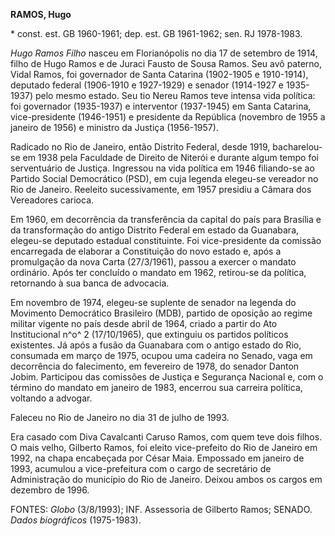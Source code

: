 **RAMOS, Hugo**

\* const. est. GB 1960-1961; dep. est. GB 1961-1962; sen. RJ 1978-1983.

*Hugo Ramos Filho* nasceu em Florianópolis no dia 17 de setembro de
1914, filho de Hugo Ramos e de Juraci Fausto de Sousa Ramos. Seu avô
paterno, Vidal Ramos, foi governador de Santa Catarina (1902-1905 e
1910-1914), deputado federal (1906-1910 e 1927-1929) e senador
(1914-1927 e 1935-1937) pelo mesmo estado. Seu tio Nereu Ramos teve
intensa vida política: foi governador (1935-1937) e interventor
(1937-1945) em Santa Catarina, vice-presidente (1946-1951) e presidente
da República (novembro de 1955 a janeiro de 1956) e ministro da Justiça
(1956-1957).

Radicado no Rio de Janeiro, então Distrito Federal, desde 1919,
bacharelou-se em 1938 pela Faculdade de Direito de Niterói e durante
algum tempo foi serventuário de Justiça. Ingressou na vida política em
1946 filiando-se ao Partido Social Democrático (PSD), em cuja legenda
elegeu-se vereador no Rio de Janeiro. Reeleito sucessivamente, em 1957
presidiu a Câmara dos Vereadores carioca.

Em 1960, em decorrência da transferência da capital do país para
Brasília e da transformação do antigo Distrito Federal em estado da
Guanabara, elegeu-se deputado estadual constituinte. Foi vice-presidente
da comissão encarregada de elaborar a Constituição do novo estado e,
após a promulgação da nova Carta (27/3/1961), passou a exercer o mandato
ordinário. Após ter concluído o mandato em 1962, retirou-se da política,
retornando à sua banca de advocacia.

Em novembro de 1974, elegeu-se suplente de senador na legenda do
Movimento Democrático Brasileiro (MDB), partido de oposição ao regime
militar vigente no país desde abril de 1964, criado a partir do Ato
Institucional n^o^ 2 (17/10/1965), que extinguiu os partidos políticos
existentes. Já após a fusão da Guanabara com o antigo estado do Rio,
consumada em março de 1975, ocupou uma cadeira no Senado, vaga em
decorrência do falecimento, em fevereiro de 1978, do senador Danton
Jobim. Participou das comissões de Justiça e Segurança Nacional e, com o
término do mandato em janeiro de 1983, encerrou sua carreira política,
voltando a advogar.

Faleceu no Rio de Janeiro no dia 31 de julho de 1993.

Era casado com Diva Cavalcanti Caruso Ramos, com quem teve dois filhos.
O mais velho, Gilberto Ramos, foi eleito vice-prefeito do Rio de Janeiro
em 1992, na chapa encabeçada por César Maia. Empossado em janeiro de
1993, acumulou a vice-prefeitura com o cargo de secretário de
Administração do município do Rio de Janeiro. Deixou ambos os cargos em
dezembro de 1996.

FONTES: *Globo* (3/8/1993); INF. Assessoria de Gilberto Ramos; SENADO.
*Dados biográficos* (1975-1983).
